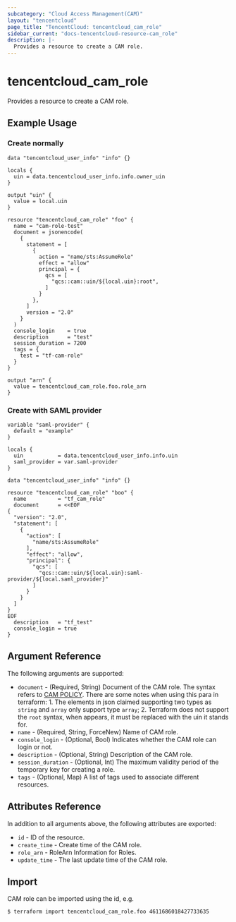 ```yaml
---
subcategory: "Cloud Access Management(CAM)"
layout: "tencentcloud"
page_title: "TencentCloud: tencentcloud_cam_role"
sidebar_current: "docs-tencentcloud-resource-cam_role"
description: |-
  Provides a resource to create a CAM role.
---
```


# tencentcloud_cam_role

Provides a resource to create a CAM role.

## Example Usage

### Create normally

```hcl
data "tencentcloud_user_info" "info" {}

locals {
  uin = data.tencentcloud_user_info.info.owner_uin
}

output "uin" {
  value = local.uin
}

resource "tencentcloud_cam_role" "foo" {
  name = "cam-role-test"
  document = jsonencode(
    {
      statement = [
        {
          action = "name/sts:AssumeRole"
          effect = "allow"
          principal = {
            qcs = [
              "qcs::cam::uin/${local.uin}:root",
            ]
          }
        },
      ]
      version = "2.0"
    }
  )
  console_login    = true
  description      = "test"
  session_duration = 7200
  tags = {
    test = "tf-cam-role"
  }
}

output "arn" {
  value = tencentcloud_cam_role.foo.role_arn
}
```

### Create with SAML provider

```hcl
variable "saml-provider" {
  default = "example"
}

locals {
  uin           = data.tencentcloud_user_info.info.uin
  saml_provider = var.saml-provider
}

data "tencentcloud_user_info" "info" {}

resource "tencentcloud_cam_role" "boo" {
  name          = "tf_cam_role"
  document      = <<EOF
{
  "version": "2.0",
  "statement": [
    {
      "action": [
        "name/sts:AssumeRole"
      ],
      "effect": "allow",
      "principal": {
        "qcs": [
          "qcs::cam::uin/${local.uin}:saml-provider/${local.saml_provider}"
        ]
      }
    }
  ]
}
EOF
  description   = "tf_test"
  console_login = true
}
```

## Argument Reference

The following arguments are supported:

* `document` - (Required, String) Document of the CAM role. The syntax refers to [CAM POLICY](https://intl.cloud.tencent.com/document/product/598/10604). There are some notes when using this para in terraform: 1. The elements in json claimed supporting two types as `string` and `array` only support type `array`; 2. Terraform does not support the `root` syntax, when appears, it must be replaced with the uin it stands for.
* `name` - (Required, String, ForceNew) Name of CAM role.
* `console_login` - (Optional, Bool) Indicates whether the CAM role can login or not.
* `description` - (Optional, String) Description of the CAM role.
* `session_duration` - (Optional, Int) The maximum validity period of the temporary key for creating a role.
* `tags` - (Optional, Map) A list of tags used to associate different resources.

## Attributes Reference

In addition to all arguments above, the following attributes are exported:

* `id` - ID of the resource.
* `create_time` - Create time of the CAM role.
* `role_arn` - RoleArn Information for Roles.
* `update_time` - The last update time of the CAM role.


## Import

CAM role can be imported using the id, e.g.

```
$ terraform import tencentcloud_cam_role.foo 4611686018427733635
```

